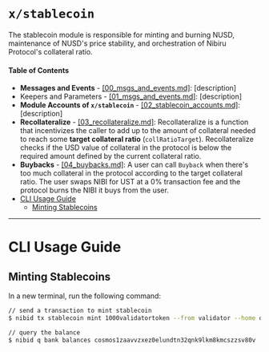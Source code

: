 # `x/stablecoin`        <!-- omit in toc -->


The stablecoin module is responsible for minting and burning NUSD, maintenance of NUSD's price stability, and orchestration of Nibiru Protocol's collateral ratio.

#### Table of Contents
- **Messages and Events** - [[00_msgs_and_events.md]](00_msgs_and_events.md): [description]
- Keepers and Parameters - [[01_msgs_and_events.md]](01_msgs_and_events.md): [description]
- **Module Accounts of `x/stablecoin`** - [[02_stablecoin_accounts.md]](02_stablecoin_accounts.md): [description]
- **Recollateralize** - [[03_recollateralize.md]](03_recollateralize.md): Recollateralize is a function that incentivizes the caller to add up to the amount of collateral needed to reach some **target collateral ratio** (`collRatioTarget`). Recollateralize checks if the USD value of collateral in the protocol is below the required amount defined by the current collateral ratio.
- **Buybacks** - [[04_buybacks.md]](04_buybacks.md): A user can call `Buyback` when there's too much collateral in the protocol according to the target collateral ratio. The user swaps NIBI for UST at a 0% transaction fee and the protocol burns the NIBI it buys from the user.
- [CLI Usage Guide](#cli-usage-guide)
  - [Minting Stablecoins](#minting-stablecoins)


---

# CLI Usage Guide

## Minting Stablecoins

In a new terminal, run the following command:

```sh
// send a transaction to mint stablecoin
$ nibid tx stablecoin mint 1000validatortoken --from validator --home data/localnet --chain-id localnet

// query the balance
$ nibid q bank balances cosmos1zaavvzxez0elundtn32qnk9lkm8kmcszzsv80v
